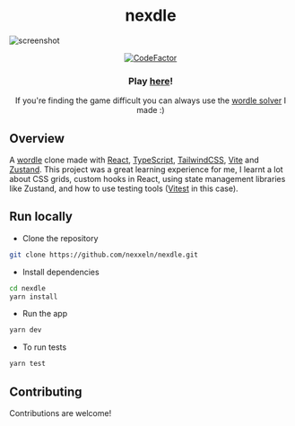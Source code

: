 <h1 align="center">nexdle</h1>

![screenshot](https://github.com/nexxeln/nexdle/blob/main/images/new-screenshot.png?raw=true)

<p align="center"><a href="https://www.codefactor.io/repository/github/nexxeln/nexdle"><img src="https://www.codefactor.io/repository/github/nexxeln/nexdle/badge" alt="CodeFactor" /></a></p>
<h3 align="center">Play <a href="https://nexxeln.github.io/nexdle/">here</a>!</h3>
<p align="center">If you're finding the game difficult you can always use the <a href="https://github.com/nexxeln/wordle-solver">wordle solver</a> I made :)</p>

## Overview

A [wordle](https://www.nytimes.com/games/wordle/index.html) clone made with [React](https://reactjs.org/), [TypeScript](https://www.typescriptlang.org/), [TailwindCSS](https://tailwindcss.com/), [Vite](https://vitejs.dev/) and [Zustand](https://github.com/pmndrs/zustand). This project was a great learning experience for me, I learnt a lot about CSS grids, custom hooks in React, using state management libraries like Zustand, and how to use testing tools ([Vitest](https://vitest.dev/) in this case).

## Run locally

- Clone the repository

```bash
git clone https://github.com/nexxeln/nexdle.git
```

- Install dependencies

```bash
cd nexdle
yarn install
```

- Run the app

```bash
yarn dev
```

- To run tests

```bash
yarn test
```

## Contributing

Contributions are welcome!
